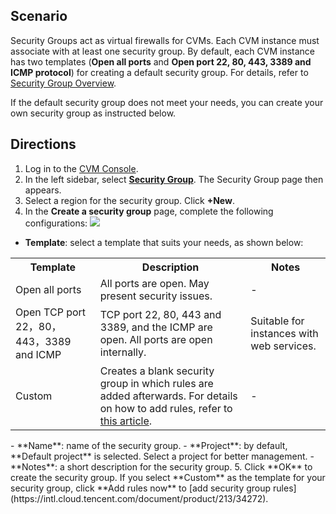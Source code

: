 ## Scenario
Security Groups act as virtual firewalls for CVMs. Each CVM instance must associate with at least one security group. By default, each CVM instance has two templates (**Open all ports** and **Open port 22, 80, 443, 3389 and ICMP protocol**) for creating a default security group. For details, refer to [Security Group Overview](https://intl.cloud.tencent.com/document/product/213/12452).

If the default security group does not meet your needs, you can create your own security group as instructed below.


## Directions

1. Log in to the [CVM Console](https://console.cloud.tencent.com/cvm/index).
2. In the left sidebar, select **[Security Group](https://console.cloud.tencent.com/cvm/securitygroup)**. The Security Group page then appears.
3. Select a region for the security group. Click **+New**. 
4. In the **Create a security group** page, complete the following configurations:
![](https://main.qcloudimg.com/raw/575b2a589a58aef436bc5208facf4614.png)
 - **Template**: select a template that suits your needs, as shown below:
<table>
	<tr><th>Template</th><th>Description</th><th>Notes</th></tr>
	<tr><td>Open all ports</td><td>All ports are open. May present security issues.</td><td>-</td></tr>
	<tr><td>Open TCP port 22，80，443，3389 and ICMP</td><td>TCP port 22, 80, 443 and 3389, and the ICMP are open. All ports are open internally.</td><td>Suitable for instances with web services.</td></tr>
	<tr><td>Custom</td><td>Creates a blank security group in which rules are added afterwards. For details on how to add rules, refer to <a href="https://intl.cloud.tencent.com/document/product/213/34272">this article</a>.</td><td>-</rd></tr>
</table>
 - **Name**: name of the security group.
 - **Project**: by default, **Default project** is selected. Select a project for better management.
 - **Notes**: a short description for the security group.
5. Click **OK** to create the security group.
If you select **Custom** as the template for your security group, click **Add rules now** to [add security group rules](https://intl.cloud.tencent.com/document/product/213/34272).
